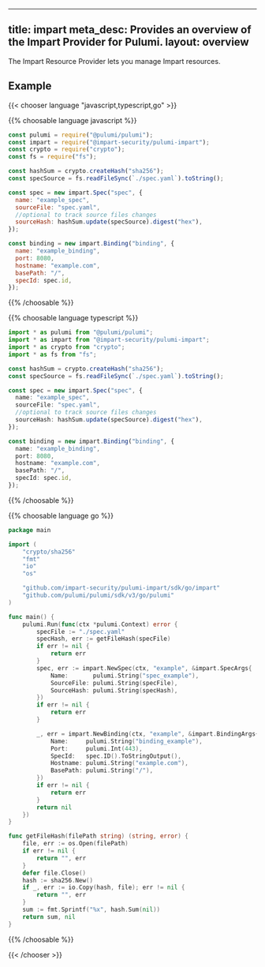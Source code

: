 
---
title: impart
meta_desc: Provides an overview of the Impart Provider for Pulumi.
layout: overview
---

The Impart Resource Provider lets you manage Impart resources.

## Example

{{< chooser language "javascript,typescript,go" >}}

{{% choosable language javascript %}}

```js
const pulumi = require("@pulumi/pulumi");
const impart = require("@impart-security/pulumi-impart");
const crypto = require("crypto");
const fs = require("fs");

const hashSum = crypto.createHash("sha256");
const specSource = fs.readFileSync(`./spec.yaml`).toString();

const spec = new impart.Spec("spec", {
  name: "example_spec",
  sourceFile: "spec.yaml",
  //optional to track source files changes
  sourceHash: hashSum.update(specSource).digest("hex"),
});

const binding = new impart.Binding("binding", {
  name: "example_binding",
  port: 8080,
  hostname: "example.com",
  basePath: "/",
  specId: spec.id,
});
```

{{% /choosable %}}

{{% choosable language typescript %}}

```ts
import * as pulumi from "@pulumi/pulumi";
import * as impart from "@impart-security/pulumi-impart";
import * as crypto from "crypto";
import * as fs from "fs";

const hashSum = crypto.createHash("sha256");
const specSource = fs.readFileSync(`./spec.yaml`).toString();

const spec = new impart.Spec("spec", {
  name: "example_spec",
  sourceFile: "spec.yaml",
  //optional to track source files changes
  sourceHash: hashSum.update(specSource).digest("hex"),
});

const binding = new impart.Binding("binding", {
  name: "example_binding",
  port: 8080,
  hostname: "example.com",
  basePath: "/",
  specId: spec.id,
});
```

{{% /choosable %}}

{{% choosable language go %}}

```go
package main

import (
	"crypto/sha256"
	"fmt"
	"io"
	"os"

	"github.com/impart-security/pulumi-impart/sdk/go/impart"
	"github.com/pulumi/pulumi/sdk/v3/go/pulumi"
)

func main() {
	pulumi.Run(func(ctx *pulumi.Context) error {
		specFile := "./spec.yaml"
		specHash, err := getFileHash(specFile)
		if err != nil {
			return err
		}
		spec, err := impart.NewSpec(ctx, "example", &impart.SpecArgs{
			Name:       pulumi.String("spec_example"),
			SourceFile: pulumi.String(specFile),
			SourceHash: pulumi.String(specHash),
		})
		if err != nil {
			return err
		}

		_, err = impart.NewBinding(ctx, "example", &impart.BindingArgs{
			Name:     pulumi.String("binding_example"),
			Port:     pulumi.Int(443),
			SpecId:   spec.ID().ToStringOutput(),
			Hostname: pulumi.String("example.com"),
			BasePath: pulumi.String("/"),
		})
		if err != nil {
			return err
		}
		return nil
	})
}

func getFileHash(filePath string) (string, error) {
	file, err := os.Open(filePath)
	if err != nil {
		return "", err
	}
	defer file.Close()
	hash := sha256.New()
	if _, err := io.Copy(hash, file); err != nil {
		return "", err
	}
	sum := fmt.Sprintf("%x", hash.Sum(nil))
	return sum, nil
}
```

{{% /choosable %}}

{{< /chooser >}}


